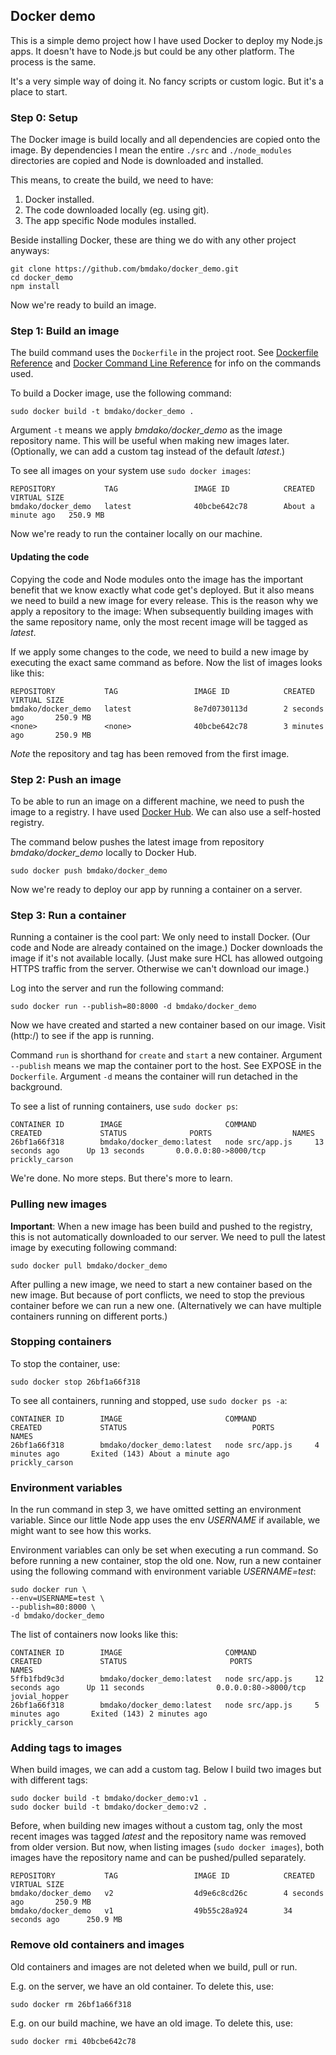 ## Docker demo

This is a simple demo project how I have used Docker to deploy my Node.js apps. It doesn't have to Node.js but could be any other platform. The process is the same.

It's a very simple way of doing it. No fancy scripts or custom logic. But it's a place to start.


### Step 0: Setup

The Docker image is build locally and all dependencies are copied onto the image. By dependencies I mean the entire `./src` and `./node_modules` directories are copied and Node is downloaded and installed.

This means, to create the build, we need to have:

1. Docker installed.
2. The code downloaded locally (eg. using git).
3. The app specific Node modules installed.


Beside installing Docker, these are thing we do with any other project anyways:

```
git clone https://github.com/bmdako/docker_demo.git
cd docker_demo
npm install
```

Now we're ready to build an image.


### Step 1: Build an image

The build command uses the `Dockerfile` in the project root.
See [Dockerfile Reference](https://docs.docker.com/reference/builder/) and [Docker Command Line Reference](https://docs.docker.com/reference/commandline/cli/) for info on the commands used.

To build a Docker image, use the following command:

```
sudo docker build -t bmdako/docker_demo .
```

Argument `-t` means we apply _bmdako/docker_demo_ as the image repository name. This will be useful when making new images later.
(Optionally, we can add a custom tag instead of the default _latest_.)

To see all images on your system use `sudo docker images`:

```
REPOSITORY           TAG                 IMAGE ID            CREATED              VIRTUAL SIZE
bmdako/docker_demo   latest              40bcbe642c78        About a minute ago   250.9 MB
```

Now we're ready to run the container locally on our machine.


#### Updating the code

Copying the code and Node modules onto the image has the important benefit that we know exactly what code get's deployed.
But it also means we need to build a new image for every release. This is the reason why we apply a repository to the image: When subsequently building images with the same repository name, only the most recent image will be tagged as _latest_.

If we apply some changes to the code, we need to build a new image by executing the exact same command as before.
Now the list of images looks like this:

```
REPOSITORY           TAG                 IMAGE ID            CREATED             VIRTUAL SIZE
bmdako/docker_demo   latest              8e7d0730113d        2 seconds ago       250.9 MB
<none>               <none>              40bcbe642c78        3 minutes ago       250.9 MB
```

*Note* the repository and tag has been removed from the first image.


### Step 2: Push an image

To be able to run an image on a different machine, we need to push the image to a registry. I have used [Docker Hub](https://hub.docker.com/). We can also use a self-hosted registry.

The command below pushes the latest image from repository _bmdako/docker_demo_ locally to Docker Hub.

```
sudo docker push bmdako/docker_demo
```

Now we're ready to deploy our app by running a container on a server.


### Step 3: Run a container

Running a container is the cool part: We only need to install Docker. (Our code and Node are already contained on the image.)
Docker downloads the image if it's not available locally. (Just make sure HCL has allowed outgoing HTTPS traffic from the server. Otherwise we can't download our image.)

Log into the server and run the following command:

```
sudo docker run --publish=80:8000 -d bmdako/docker_demo
```

Now we have created and started a new container based on our image. 
Visit (http:<server>/) to see if the app is running.

Command `run` is shorthand for `create` and `start` a new container.
Argument `--publish` means we map the container port to the host. See EXPOSE in the `Dockerfile`.
Argument `-d` means the container will run detached in the background.

To see a list of running containers, use `sudo docker ps`:

```
CONTAINER ID        IMAGE                       COMMAND             CREATED             STATUS              PORTS                  NAMES
26bf1a66f318        bmdako/docker_demo:latest   node src/app.js     13 seconds ago      Up 13 seconds       0.0.0.0:80->8000/tcp   prickly_carson
```

We're done. No more steps. But there's more to learn.


### Pulling new images

**Important**: When a new image has been build and pushed to the registry, this is not automatically downloaded to our server.
We need to pull the latest image by executing following command:

```
sudo docker pull bmdako/docker_demo
```

After pulling a new image, we need to start a new container based on the new image.
But because of port conflicts, we need to stop the previous container before we can run a new one. (Alternatively we can have multiple containers running on different ports.)


### Stopping containers

To stop the container, use:

```
sudo docker stop 26bf1a66f318
```

To see all containers, running and stopped, use `sudo docker ps -a`:

```
CONTAINER ID        IMAGE                       COMMAND             CREATED             STATUS                            PORTS               NAMES
26bf1a66f318        bmdako/docker_demo:latest   node src/app.js     4 minutes ago       Exited (143) About a minute ago                       prickly_carson  
```


### Environment variables

In the run command in step 3, we have omitted setting an environment variable.
Since our little Node app uses the env _USERNAME_ if available, we might want to see how this works.

Environment variables can only be set when executing a run command. So before running a new container, stop the old one.
Now, run a new container using the following command with environment variable _USERNAME=test_:

```
sudo docker run \
--env=USERNAME=test \
--publish=80:8000 \
-d bmdako/docker_demo
```

The list of containers now looks like this:

```
CONTAINER ID        IMAGE                       COMMAND             CREATED             STATUS                       PORTS                  NAMES
5ffb1fbd9c3d        bmdako/docker_demo:latest   node src/app.js     12 seconds ago      Up 11 seconds                0.0.0.0:80->8000/tcp   jovial_hopper       
26bf1a66f318        bmdako/docker_demo:latest   node src/app.js     5 minutes ago       Exited (143) 2 minutes ago                          prickly_carson  
```


### Adding tags to images

When build images, we can add a custom tag. Below I build two images but with different tags:

```
sudo docker build -t bmdako/docker_demo:v1 .
sudo docker build -t bmdako/docker_demo:v2 .
```

Before, when building new images without a custom tag, only the most recent images was tagged _latest_ and the repository name was removed from older version.
But now, when listing images (`sudo docker images`), both images have the repository name and can be pushed/pulled separately.

```
REPOSITORY           TAG                 IMAGE ID            CREATED             VIRTUAL SIZE
bmdako/docker_demo   v2                  4d9e6c8cd26c        4 seconds ago       250.9 MB
bmdako/docker_demo   v1                  49b55c28a924        34 seconds ago      250.9 MB
```


### Remove old containers and images

Old containers and images are not deleted when we build, pull or run.

E.g. on the server, we have an old container. To delete this, use:

```
sudo docker rm 26bf1a66f318
```

E.g. on our build machine, we have an old image. To delete this, use:

```
sudo docker rmi 40bcbe642c78
```
